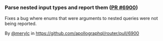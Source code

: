 ### Parse nested input types and report them ([PR #6900](https://github.com/apollographql/router/pull/6900))

Fixes a bug where enums that were arguments to nested queries were not being reported. 

By [@merylc](https://github.com/merylc) in https://github.com/apollographql/router/pull/6900